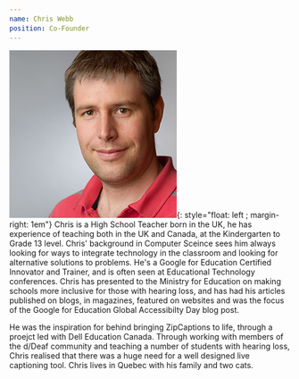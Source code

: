 ```yaml
---
name: Chris Webb
position: Co-Founder
---
```

![image](../assets/Webb_Chris.jpg){: style="float: left ; margin-right: 1em"}
Chris is a High School Teacher born in the UK, he has experience of teaching both in the UK and Canada, at the Kindergarten to Grade 13 level. Chris' background in Computer Sceince sees him always looking for ways to integrate technology in the classroom and looking for alternative solutions to problems. He's a Google for Education Certified Innovator and Trainer, and is often seen at Educational Technology conferences. Chris has presented to the Ministry for Education on making schools more inclusive for those with hearing loss, and has had his articles published on blogs, in magazines, featured on websites and was the focus of the Google for Education Global Accessibilty Day blog post. 

He was the inspiration for behind bringing ZipCaptions to life, through a proejct led with Dell Education Canada. Through working with members of the d/Deaf community and teaching a number of students with hearing loss, Chris realised that there was a huge need for a well designed live captioning tool. Chris lives in Quebec with his family and two cats. 
